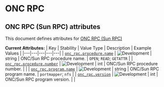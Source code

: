 <!-- NOTE: THIS FILE IS AUTOGENERATED. DO NOT EDIT BY HAND. -->
<!-- see templates/registry/markdown/attribute_namespace.md.j2 -->

# ONC RPC

## ONC RPC (Sun RPC) attributes

This document defines attributes for [ONC RPC (Sun RPC)](https://datatracker.ietf.org/doc/html/rfc5531)

**Current Attributes:**
| Key | Stability | Value Type | Description | Example Values |
|---|---|---|---|---|
| <a id="onc-rpc-procedure-name" href="#onc-rpc-procedure-name">`onc_rpc.procedure.name`</a> | ![Development](https://img.shields.io/badge/-development-blue) | string | ONC/Sun RPC procedure name. | `OPEN`; `READ`; `GETATTR` |
| <a id="onc-rpc-procedure-number" href="#onc-rpc-procedure-number">`onc_rpc.procedure.number`</a> | ![Development](https://img.shields.io/badge/-development-blue) | int | ONC/Sun RPC procedure number. |  |
| <a id="onc-rpc-program-name" href="#onc-rpc-program-name">`onc_rpc.program.name`</a> | ![Development](https://img.shields.io/badge/-development-blue) | string | ONC/Sun RPC program name. | `portmapper`; `nfs` |
| <a id="onc-rpc-version" href="#onc-rpc-version">`onc_rpc.version`</a> | ![Development](https://img.shields.io/badge/-development-blue) | int | ONC/Sun RPC program version. |  |
